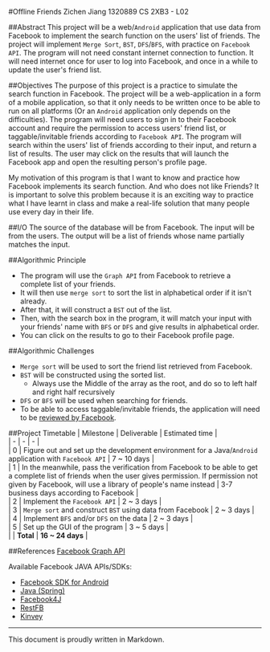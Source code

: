 #Offline Friends
Zichen Jiang
1320889
CS 2XB3 - L02

##Abstract
This project will be a web/`Android` application that use data from Facebook to implement the search function on the users' list of friends. The project will implement `Merge Sort`, `BST`, `DFS`/`BFS`, with practice on `Facebook API`. The program will not need constant internet connection to function. It will need internet once for user to log into Facebook, and once in a while to update the user's friend list.

##Objectives
The purpose of this project is a practice to simulate the search function in Facebook. The project will be a web-application in a form of a mobile application, so that it only needs to be written once to be able to run on all platforms (Or an `Android` application only depends on the difficulties). The program will need users to sign in to their Facebook account and require the permission to access users' friend list, or taggable/invitable friends according to `Facebook API`. The program will search within the users' list of friends according to their input, and return a list of results. The user may click on the results that will launch the Facebook app and open the resulting person's profile page.

My motivation of this program is that I want to know and practice how Facebook implements its search function. And who does not like Friends? It is important to solve this problem because it is an exciting way to practice what I have learnt in class and make a real-life solution that many people use every day in their life.

##I/O
The source of the database will be from Facebook.
The input will be from the users.
The output will be a list of friends whose name partially matches the input.

##Algorithmic Principle
- The program will use the `Graph API` from Facebook to retrieve a complete list of your friends. 
- It will then use `merge sort` to sort the list in alphabetical order if it isn't already.
- After that, it will construct a `BST` out of the list.
- Then, with the search box in the program, it will match your input with your friends' name with `BFS` or `DFS` and give results in alphabetical order.
- You can click on the results to go to their Facebook profile page.

##Algorithmic Challenges
- `Merge sort` will be used to sort the friend list retrieved from Facebook.
- `BST` will be constructed using the sorted list.
	- Always use the Middle of the array as the root, and do so to left half and right half recursively
- `DFS` or `BFS` will be used when searching for friends.
- To be able to access taggable/invitable friends, the application will need to be [reviewed by Facebook](https://developers.facebook.com/docs/apps/review).

##Project Timetable
| Milestone | Deliverable | Estimated time |  
| - | - | - |  
| 0 | Figure out and set up the development environment for a Java/`Android` application with `Facebook API` | 7 ~ 10 days |  
| 1 | In the meanwhile, pass the verification from Facebook to be able to get a complete list of friends when the user gives permission. If permission not given by Facebook, will use a library of people's name instead | 3-7 business days according to Facebook |  
| 2 | Implement the `Facebook API` | 2 ~ 3 days |  
| 3 | `Merge sort` and construct `BST` using data from Facebook | 2 ~ 3 days |  
| 4 | Implement `BFS` and/or `DFS` on the data | 2 ~ 3 days |  
| 5 | Set up the GUI of the program | 3 ~ 5 days |  
| | **Total** | **16 ~ 24 days** |


##References
[Facebook Graph API](https://developers.facebook.com/docs/graph-api)

Available Facebook JAVA APIs/SDKs:
- [Facebook SDK for Android](https://developers.facebook.com/docs/android)
- [Java (Spring)](http://www.springsource.org/spring-social/)
- [Facebook4J](http://facebook4j.org)
- [RestFB](http://restfb.com/)
- [Kinvey](http://www.kinvey.com/facebook-open-graph-for-mobile-apps)




---
This document is proudly written in Markdown.